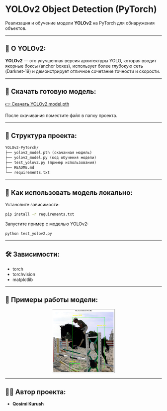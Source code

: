 # YOLOv2 Object Detection (PyTorch)

Реализация и обучение модели **YOLOv2** на PyTorch для обнаружения объектов.

---

## 📌 О YOLOv2:

**YOLOv2** — это улучшенная версия архитектуры YOLO, которая вводит якорные боксы (anchor boxes), использует более глубокую сеть (Darknet-19) и демонстрирует отличное сочетание точности и скорости.

---

## 🚀 Скачать готовую модель:

[👉 Скачать YOLOv2 model.pth](https://drive.google.com/file/d/13aTLqwQZEL_ekz5ZrWmkBP-okQfpQtUk/view?usp=sharing)

После скачивания поместите файл в папку проекта.

---

## 📂 Структура проекта:

```
YOLOv2-PyTorch/
├── yolov2_model.pth (скачанная модель)
├── yolov2_model.py (код обучения модели)
├── test_yolov2.py (пример использования)
├── README.md
└── requirements.txt
```

---

## 🔨 Как использовать модель локально:

Установите зависимости:

```bash
pip install -r requirements.txt
```

Запустите пример с моделью YOLOv2:

```bash
python test_yolov2.py
```

---

## 🛠️ Зависимости:

- torch
- torchvision
- matplotlib

---

## 📸 Примеры работы модели:

<p align="center">
 <img width="200px" src="image.png" alt="qr"/>
</p>

---

## 👨‍💻 Автор проекта:

- **Qosimi Kurush**
